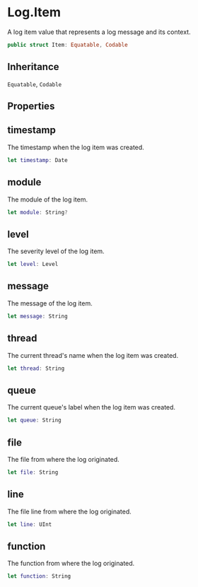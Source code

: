 # Log.Item

A log item value that represents a log message and its context.

``` swift
public struct Item: Equatable, Codable
```

## Inheritance

`Equatable`, `Codable`

## Properties

## timestamp

The timestamp when the log item was created.

``` swift
let timestamp: Date
```

## module

The module of the log item.

``` swift
let module: String?
```

## level

The severity level of the log item.

``` swift
let level: Level
```

## message

The message of the log item.

``` swift
let message: String
```

## thread

The current thread's name when the log item was created.

``` swift
let thread: String
```

## queue

The current queue's label when the log item was created.

``` swift
let queue: String
```

## file

The file from where the log originated.

``` swift
let file: String
```

## line

The file line from where the log originated.

``` swift
let line: UInt
```

## function

The function from where the log originated.

``` swift
let function: String
```
